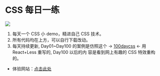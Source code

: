 # CSS 每日一练

![](https://img-blog.csdnimg.cn/6f8be73cf0d1448c91dbe246e56838e6.gif#pic_center)

1. 每天一个 CSS 小 demo，精进自己 CSS 技术。
2. 所有代码均在上方，可以自行下载改动。
3. 每天持续更新, Day01~Day100 的案例是仿照这个 ->
   [100daycss](https://100dayscss.com/) <- 用 React+Less 重写的, Day100 以后的内
   容是看到网上有趣的 CSS 特效重构的。

- 体验网站：[点击此处](http://100daycss.xyb.cool)
